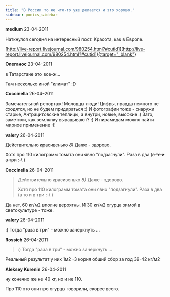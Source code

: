 ```yaml
---
title: "В России то же что-то уже делается и это хорошо."
sidebar: ponics_sidebar
---
```


**medium** 23-04-2011

Наткнулся сегодня на интересный пост. Красота, как в Европе.

[http://live-report.livejournal.com/980254.html?#cutid1](http://live-report.livejournal.com/980254.html?#cutid1){:target="_blank"}


**Олеганос** 23-04-2011

в Татарстане это все-ж...

Там несколько иной "климат" :D 


**Coccinella** 26-04-2011

Замечательнвй репортаж! Молодцы люди! Цифры, правда немного не сходятся, но не будем придираться :) И фотографии тоже - снаружи старые, Антрацитовские теплицы, а внутри, новые, высокие :) Зато, заметили, как землянку выращивают? :) И пирамидам можнл найти мирное применение :)!


**valery** 26-04-2011

Действительно красивенько *8)* Даже - здорово.

Хотя про 110 килограмм томата они явно "подзагнули". Раза в два (~~а то и в три~~ :-\ )


**Coccinella** 26-04-2011

> Действительно красивенько *8)* Даже - здорово.
> 
> Хотя про 110 килограмм томата они явно "подзагнули". Раза в два (а то и в три :-\ )

Да нет, 60 кг/м2 вполне вероятны. И 30 кг/м2 огурца зимой в светокультуре - тоже.


**valery** 26-04-2011

 :) Тогда "раза в три" - можно зачеркнуть ...


**Rossich** 26-04-2011

> :) Тогда "раза в три" - можно зачеркнуть ...

Реальный результат у них 1м2 -3 корня общий сбор за год 39-42 кг/м2


**Aleksey Kurenin** 26-04-2011

ну конечно же не 40 кг, но и не 110.

Про 110 это они про огурцы говорили, скорее всего. 



